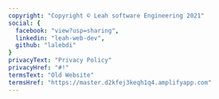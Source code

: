 ```yaml
---
copyright: "Copyright © Leah software Engineering 2021"
social: {
  facebook: "view?usp=sharing",
  linkedin: "leah-web-dev",
  github: "lalebdi"
}
privacyText: "Privacy Policy"
privacyHref: "#!"
termsText: "Old Website"
termsHref: "https://master.d2kfej3keqh1q4.amplifyapp.com"
---
```



